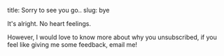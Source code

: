 title: Sorry to see you go.. 
slug: bye

It's alright. No heart feelings.

However, I would love to know more about why you unsubscribed, if you feel like giving me some feedback, email me!
